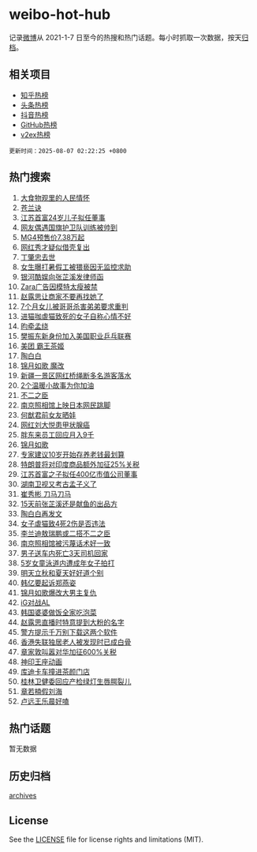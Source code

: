 # weibo-hot-hub

记录[微博](https://www.weibo.com)从 2021-1-7 日至今的热搜和热门话题。每小时抓取一次数据，按天[归档](archives)。

## 相关项目

- [知乎热榜](https://github.com/lonnyzhang423/zhihu-hot-hub)
- [头条热榜](https://github.com/lonnyzhang423/toutiao-hot-hub)
- [抖音热榜](https://github.com/lonnyzhang423/douyin-hot-hub)
- [GitHub热榜](https://github.com/lonnyzhang423/github-hot-hub)
- [v2ex热榜](https://github.com/lonnyzhang423/v2ex-hot-hub)


`更新时间：2025-08-07 02:22:25 +0800`

## 热门搜索

1. [大食物观里的人民情怀](https://m.weibo.cn/search?containerid=100103type%3D1%26t%3D10%26q%3D%23%E5%A4%A7%E9%A3%9F%E7%89%A9%E8%A7%82%E9%87%8C%E7%9A%84%E4%BA%BA%E6%B0%91%E6%83%85%E6%80%80%23&stream_entry_id=51&isnewpage=1&extparam=seat%3D1%26q%3D%2523%25E5%25A4%25A7%25E9%25A3%259F%25E7%2589%25A9%25E8%25A7%2582%25E9%2587%258C%25E7%259A%2584%25E4%25BA%25BA%25E6%25B0%2591%25E6%2583%2585%25E6%2580%2580%2523%26filter_type%3Drealtimehot%26stream_entry_id%3D51%26pos%3D0%26dgr%3D0%26c_type%3D51%26cate%3D10103%26display_time%3D1754504544%26pre_seqid%3D1754504544361057797304)
1. [苍兰诀](https://m.weibo.cn/search?containerid=100103type%3D1%26t%3D10%26q%3D%E8%8B%8D%E5%85%B0%E8%AF%80&stream_entry_id=31&isnewpage=1&extparam=seat%3D1%26flag%3D2%26band_rank%3D1%26stream_entry_id%3D31%26cate%3D5001%26c_type%3D31%26filter_type%3Drealtimehot%26lcate%3D5001%26pos%3D0%26dgr%3D0%26q%3D%25E8%258B%258D%25E5%2585%25B0%25E8%25AF%2580%26realpos%3D1%26display_time%3D1754504544%26pre_seqid%3D1754504544361057797304)
1. [江苏首富24岁儿子拟任董事](https://m.weibo.cn/search?containerid=100103type%3D1%26t%3D10%26q%3D%23%E6%B1%9F%E8%8B%8F%E9%A6%96%E5%AF%8C24%E5%B2%81%E5%84%BF%E5%AD%90%E6%8B%9F%E4%BB%BB%E8%91%A3%E4%BA%8B%23&stream_entry_id=31&isnewpage=1&extparam=seat%3D1%26flag%3D2%26band_rank%3D2%26stream_entry_id%3D31%26cate%3D5001%26c_type%3D31%26filter_type%3Drealtimehot%26lcate%3D5001%26pos%3D1%26dgr%3D0%26q%3D%2523%25E6%25B1%259F%25E8%258B%258F%25E9%25A6%2596%25E5%25AF%258C24%25E5%25B2%2581%25E5%2584%25BF%25E5%25AD%2590%25E6%258B%259F%25E4%25BB%25BB%25E8%2591%25A3%25E4%25BA%258B%2523%26realpos%3D2%26display_time%3D1754504544%26pre_seqid%3D1754504544361057797304)
1. [网友偶遇国旗护卫队训练被帅到](https://m.weibo.cn/search?containerid=100103type%3D1%26t%3D10%26q%3D%23%E7%BD%91%E5%8F%8B%E5%81%B6%E9%81%87%E5%9B%BD%E6%97%97%E6%8A%A4%E5%8D%AB%E9%98%9F%E8%AE%AD%E7%BB%83%E8%A2%AB%E5%B8%85%E5%88%B0%23&stream_entry_id=31&isnewpage=1&extparam=seat%3D1%26flag%3D0%26band_rank%3D3%26stream_entry_id%3D31%26cate%3D5001%26c_type%3D31%26filter_type%3Drealtimehot%26lcate%3D5001%26pos%3D2%26dgr%3D0%26q%3D%2523%25E7%25BD%2591%25E5%258F%258B%25E5%2581%25B6%25E9%2581%2587%25E5%259B%25BD%25E6%2597%2597%25E6%258A%25A4%25E5%258D%25AB%25E9%2598%259F%25E8%25AE%25AD%25E7%25BB%2583%25E8%25A2%25AB%25E5%25B8%2585%25E5%2588%25B0%2523%26realpos%3D3%26display_time%3D1754504544%26pre_seqid%3D1754504544361057797304)
1. [MG4预售价7.38万起](https://m.weibo.cn/search?containerid=100103type%3D1%26t%3D10%26q%3D%23MG4%E9%A2%84%E5%94%AE%E4%BB%B77.38%E4%B8%87%E8%B5%B7%23&stream_entry_id=31&isnewpage=1&extparam=seat%3D1%26q%3D%2523MG4%25E9%25A2%2584%25E5%2594%25AE%25E4%25BB%25B77.38%25E4%25B8%2587%25E8%25B5%25B7%2523%26lcate%3D5001%26adid%3D295936%26is_ad_pos%3D1%26topic_ad%3D1%26stream_entry_id%3D31%26filter_type%3Drealtimehot%26band_rank%3D4%26pos%3D3%26c_type%3D31%26dgr%3D0%26cate%3D5001%26display_time%3D1754504544%26pre_seqid%3D1754504544361057797304)
1. [网红秀才疑似借壳复出](https://m.weibo.cn/search?containerid=100103type%3D1%26t%3D10%26q%3D%E7%BD%91%E7%BA%A2%E7%A7%80%E6%89%8D%E7%96%91%E4%BC%BC%E5%80%9F%E5%A3%B3%E5%A4%8D%E5%87%BA&stream_entry_id=31&isnewpage=1&extparam=seat%3D1%26flag%3D2%26band_rank%3D4%26stream_entry_id%3D31%26cate%3D5001%26c_type%3D31%26filter_type%3Drealtimehot%26lcate%3D5001%26pos%3D4%26dgr%3D0%26q%3D%25E7%25BD%2591%25E7%25BA%25A2%25E7%25A7%2580%25E6%2589%258D%25E7%2596%2591%25E4%25BC%25BC%25E5%2580%259F%25E5%25A3%25B3%25E5%25A4%258D%25E5%2587%25BA%26realpos%3D4%26display_time%3D1754504544%26pre_seqid%3D1754504544361057797304)
1. [丁肇忠去世](https://m.weibo.cn/search?containerid=100103type%3D1%26t%3D10%26q%3D%23%E4%B8%81%E8%82%87%E5%BF%A0%E5%8E%BB%E4%B8%96%23&stream_entry_id=31&isnewpage=1&extparam=seat%3D1%26flag%3D2%26band_rank%3D5%26stream_entry_id%3D31%26cate%3D5001%26c_type%3D31%26filter_type%3Drealtimehot%26lcate%3D5001%26pos%3D5%26dgr%3D0%26q%3D%2523%25E4%25B8%2581%25E8%2582%2587%25E5%25BF%25A0%25E5%258E%25BB%25E4%25B8%2596%2523%26realpos%3D5%26display_time%3D1754504544%26pre_seqid%3D1754504544361057797304)
1. [女生曝打暑假工被猥亵因无监控求助](https://m.weibo.cn/search?containerid=100103type%3D1%26t%3D10%26q%3D%23%E5%A5%B3%E7%94%9F%E6%9B%9D%E6%89%93%E6%9A%91%E5%81%87%E5%B7%A5%E8%A2%AB%E7%8C%A5%E4%BA%B5%E5%9B%A0%E6%97%A0%E7%9B%91%E6%8E%A7%E6%B1%82%E5%8A%A9%23&stream_entry_id=31&isnewpage=1&extparam=seat%3D1%26flag%3D0%26band_rank%3D6%26stream_entry_id%3D31%26cate%3D5001%26c_type%3D31%26filter_type%3Drealtimehot%26lcate%3D5001%26pos%3D6%26dgr%3D0%26q%3D%2523%25E5%25A5%25B3%25E7%2594%259F%25E6%259B%259D%25E6%2589%2593%25E6%259A%2591%25E5%2581%2587%25E5%25B7%25A5%25E8%25A2%25AB%25E7%258C%25A5%25E4%25BA%25B5%25E5%259B%25A0%25E6%2597%25A0%25E7%259B%2591%25E6%258E%25A7%25E6%25B1%2582%25E5%258A%25A9%2523%26realpos%3D6%26display_time%3D1754504544%26pre_seqid%3D1754504544361057797304)
1. [银河酷娱向张芷溪发律师函](https://m.weibo.cn/search?containerid=100103type%3D1%26t%3D10%26q%3D%23%E9%93%B6%E6%B2%B3%E9%85%B7%E5%A8%B1%E5%90%91%E5%BC%A0%E8%8A%B7%E6%BA%AA%E5%8F%91%E5%BE%8B%E5%B8%88%E5%87%BD%23&stream_entry_id=31&isnewpage=1&extparam=seat%3D1%26flag%3D2%26band_rank%3D7%26stream_entry_id%3D31%26cate%3D5001%26c_type%3D31%26filter_type%3Drealtimehot%26lcate%3D5001%26pos%3D7%26dgr%3D0%26q%3D%2523%25E9%2593%25B6%25E6%25B2%25B3%25E9%2585%25B7%25E5%25A8%25B1%25E5%2590%2591%25E5%25BC%25A0%25E8%258A%25B7%25E6%25BA%25AA%25E5%258F%2591%25E5%25BE%258B%25E5%25B8%2588%25E5%2587%25BD%2523%26realpos%3D7%26display_time%3D1754504544%26pre_seqid%3D1754504544361057797304)
1. [Zara广告因模特太瘦被禁](https://m.weibo.cn/search?containerid=100103type%3D1%26t%3D10%26q%3D%23Zara%E5%B9%BF%E5%91%8A%E5%9B%A0%E6%A8%A1%E7%89%B9%E5%A4%AA%E7%98%A6%E8%A2%AB%E7%A6%81%23&stream_entry_id=31&isnewpage=1&extparam=seat%3D1%26flag%3D0%26band_rank%3D8%26stream_entry_id%3D31%26cate%3D5001%26c_type%3D31%26filter_type%3Drealtimehot%26lcate%3D5001%26pos%3D8%26dgr%3D0%26q%3D%2523Zara%25E5%25B9%25BF%25E5%2591%258A%25E5%259B%25A0%25E6%25A8%25A1%25E7%2589%25B9%25E5%25A4%25AA%25E7%2598%25A6%25E8%25A2%25AB%25E7%25A6%2581%2523%26realpos%3D8%26display_time%3D1754504544%26pre_seqid%3D1754504544361057797304)
1. [赵露思让商家不要再找她了](https://m.weibo.cn/search?containerid=100103type%3D1%26t%3D10%26q%3D%23%E8%B5%B5%E9%9C%B2%E6%80%9D%E8%AE%A9%E5%95%86%E5%AE%B6%E4%B8%8D%E8%A6%81%E5%86%8D%E6%89%BE%E5%A5%B9%E4%BA%86%23&stream_entry_id=31&isnewpage=1&extparam=seat%3D1%26flag%3D0%26band_rank%3D9%26stream_entry_id%3D31%26cate%3D5001%26c_type%3D31%26filter_type%3Drealtimehot%26lcate%3D5001%26pos%3D9%26dgr%3D0%26q%3D%2523%25E8%25B5%25B5%25E9%259C%25B2%25E6%2580%259D%25E8%25AE%25A9%25E5%2595%2586%25E5%25AE%25B6%25E4%25B8%258D%25E8%25A6%2581%25E5%2586%258D%25E6%2589%25BE%25E5%25A5%25B9%25E4%25BA%2586%2523%26realpos%3D9%26display_time%3D1754504544%26pre_seqid%3D1754504544361057797304)
1. [7个月女儿被哥哥杀害弟弟要求重判](https://m.weibo.cn/search?containerid=100103type%3D1%26t%3D10%26q%3D%237%E4%B8%AA%E6%9C%88%E5%A5%B3%E5%84%BF%E8%A2%AB%E5%93%A5%E5%93%A5%E6%9D%80%E5%AE%B3%E5%BC%9F%E5%BC%9F%E8%A6%81%E6%B1%82%E9%87%8D%E5%88%A4%23&stream_entry_id=31&isnewpage=1&extparam=seat%3D1%26flag%3D1%26band_rank%3D10%26stream_entry_id%3D31%26cate%3D5001%26c_type%3D31%26filter_type%3Drealtimehot%26lcate%3D5001%26pos%3D10%26dgr%3D0%26q%3D%25237%25E4%25B8%25AA%25E6%259C%2588%25E5%25A5%25B3%25E5%2584%25BF%25E8%25A2%25AB%25E5%2593%25A5%25E5%2593%25A5%25E6%259D%2580%25E5%25AE%25B3%25E5%25BC%259F%25E5%25BC%259F%25E8%25A6%2581%25E6%25B1%2582%25E9%2587%258D%25E5%2588%25A4%2523%26realpos%3D10%26display_time%3D1754504544%26pre_seqid%3D1754504544361057797304)
1. [进猫咖虐猫致死的女子自称心情不好](https://m.weibo.cn/search?containerid=100103type%3D1%26t%3D10%26q%3D%23%E8%BF%9B%E7%8C%AB%E5%92%96%E8%99%90%E7%8C%AB%E8%87%B4%E6%AD%BB%E7%9A%84%E5%A5%B3%E5%AD%90%E8%87%AA%E7%A7%B0%E5%BF%83%E6%83%85%E4%B8%8D%E5%A5%BD%23&stream_entry_id=31&isnewpage=1&extparam=seat%3D1%26flag%3D0%26band_rank%3D11%26stream_entry_id%3D31%26cate%3D5001%26c_type%3D31%26filter_type%3Drealtimehot%26lcate%3D5001%26pos%3D11%26dgr%3D0%26q%3D%2523%25E8%25BF%259B%25E7%258C%25AB%25E5%2592%2596%25E8%2599%2590%25E7%258C%25AB%25E8%2587%25B4%25E6%25AD%25BB%25E7%259A%2584%25E5%25A5%25B3%25E5%25AD%2590%25E8%2587%25AA%25E7%25A7%25B0%25E5%25BF%2583%25E6%2583%2585%25E4%25B8%258D%25E5%25A5%25BD%2523%26realpos%3D11%26display_time%3D1754504544%26pre_seqid%3D1754504544361057797304)
1. [昀牵孟绕](https://m.weibo.cn/search?containerid=100103type%3D1%26t%3D10%26q%3D%23%E6%98%80%E7%89%B5%E5%AD%9F%E7%BB%95%23&stream_entry_id=31&isnewpage=1&extparam=seat%3D1%26flag%3D0%26band_rank%3D12%26stream_entry_id%3D31%26cate%3D5001%26c_type%3D31%26filter_type%3Drealtimehot%26lcate%3D5001%26pos%3D12%26dgr%3D0%26q%3D%2523%25E6%2598%2580%25E7%2589%25B5%25E5%25AD%259F%25E7%25BB%2595%2523%26realpos%3D12%26display_time%3D1754504544%26pre_seqid%3D1754504544361057797304)
1. [樊振东新身份加入美国职业乒乓联赛](https://m.weibo.cn/search?containerid=100103type%3D1%26t%3D10%26q%3D%23%E6%A8%8A%E6%8C%AF%E4%B8%9C%E6%96%B0%E8%BA%AB%E4%BB%BD%E5%8A%A0%E5%85%A5%E7%BE%8E%E5%9B%BD%E8%81%8C%E4%B8%9A%E4%B9%92%E4%B9%93%E8%81%94%E8%B5%9B%23&stream_entry_id=31&isnewpage=1&extparam=seat%3D1%26flag%3D0%26band_rank%3D13%26stream_entry_id%3D31%26cate%3D5001%26c_type%3D31%26filter_type%3Drealtimehot%26lcate%3D5001%26pos%3D13%26dgr%3D0%26q%3D%2523%25E6%25A8%258A%25E6%258C%25AF%25E4%25B8%259C%25E6%2596%25B0%25E8%25BA%25AB%25E4%25BB%25BD%25E5%258A%25A0%25E5%2585%25A5%25E7%25BE%258E%25E5%259B%25BD%25E8%2581%258C%25E4%25B8%259A%25E4%25B9%2592%25E4%25B9%2593%25E8%2581%2594%25E8%25B5%259B%2523%26realpos%3D13%26display_time%3D1754504544%26pre_seqid%3D1754504544361057797304)
1. [美团 霸王茶姬](https://m.weibo.cn/search?containerid=100103type%3D1%26t%3D10%26q%3D%E7%BE%8E%E5%9B%A2+%E9%9C%B8%E7%8E%8B%E8%8C%B6%E5%A7%AC&stream_entry_id=31&isnewpage=1&extparam=seat%3D1%26flag%3D0%26band_rank%3D14%26stream_entry_id%3D31%26cate%3D5001%26c_type%3D31%26filter_type%3Drealtimehot%26lcate%3D5001%26pos%3D14%26dgr%3D0%26q%3D%25E7%25BE%258E%25E5%259B%25A2%2520%25E9%259C%25B8%25E7%258E%258B%25E8%258C%25B6%25E5%25A7%25AC%26realpos%3D14%26display_time%3D1754504544%26pre_seqid%3D1754504544361057797304)
1. [陶白白](https://m.weibo.cn/search?containerid=100103type%3D1%26t%3D10%26q%3D%E9%99%B6%E7%99%BD%E7%99%BD&stream_entry_id=31&isnewpage=1&extparam=seat%3D1%26flag%3D0%26band_rank%3D15%26stream_entry_id%3D31%26cate%3D5001%26c_type%3D31%26filter_type%3Drealtimehot%26lcate%3D5001%26pos%3D15%26dgr%3D0%26q%3D%25E9%2599%25B6%25E7%2599%25BD%25E7%2599%25BD%26realpos%3D15%26display_time%3D1754504544%26pre_seqid%3D1754504544361057797304)
1. [锦月如歌 魔改](https://m.weibo.cn/search?containerid=100103type%3D1%26t%3D10%26q%3D%E9%94%A6%E6%9C%88%E5%A6%82%E6%AD%8C+%E9%AD%94%E6%94%B9&stream_entry_id=31&isnewpage=1&extparam=seat%3D1%26flag%3D0%26band_rank%3D16%26stream_entry_id%3D31%26cate%3D5001%26c_type%3D31%26filter_type%3Drealtimehot%26lcate%3D5001%26pos%3D16%26dgr%3D0%26q%3D%25E9%2594%25A6%25E6%259C%2588%25E5%25A6%2582%25E6%25AD%258C%2520%25E9%25AD%2594%25E6%2594%25B9%26realpos%3D16%26display_time%3D1754504544%26pre_seqid%3D1754504544361057797304)
1. [新疆一景区网红桥绳断多名游客落水](https://m.weibo.cn/search?containerid=100103type%3D1%26t%3D10%26q%3D%23%E6%96%B0%E7%96%86%E4%B8%80%E6%99%AF%E5%8C%BA%E7%BD%91%E7%BA%A2%E6%A1%A5%E7%BB%B3%E6%96%AD%E5%A4%9A%E5%90%8D%E6%B8%B8%E5%AE%A2%E8%90%BD%E6%B0%B4%23&stream_entry_id=31&isnewpage=1&extparam=seat%3D1%26flag%3D0%26band_rank%3D17%26stream_entry_id%3D31%26cate%3D5001%26c_type%3D31%26filter_type%3Drealtimehot%26lcate%3D5001%26pos%3D17%26dgr%3D0%26q%3D%2523%25E6%2596%25B0%25E7%2596%2586%25E4%25B8%2580%25E6%2599%25AF%25E5%258C%25BA%25E7%25BD%2591%25E7%25BA%25A2%25E6%25A1%25A5%25E7%25BB%25B3%25E6%2596%25AD%25E5%25A4%259A%25E5%2590%258D%25E6%25B8%25B8%25E5%25AE%25A2%25E8%2590%25BD%25E6%25B0%25B4%2523%26realpos%3D17%26display_time%3D1754504544%26pre_seqid%3D1754504544361057797304)
1. [2个温暖小故事为你加油](https://m.weibo.cn/search?containerid=100103type%3D1%26t%3D10%26q%3D%232%E4%B8%AA%E6%B8%A9%E6%9A%96%E5%B0%8F%E6%95%85%E4%BA%8B%E4%B8%BA%E4%BD%A0%E5%8A%A0%E6%B2%B9%23&stream_entry_id=31&isnewpage=1&extparam=seat%3D1%26flag%3D0%26band_rank%3D18%26stream_entry_id%3D31%26cate%3D5001%26c_type%3D31%26filter_type%3Drealtimehot%26lcate%3D5001%26pos%3D18%26dgr%3D0%26q%3D%25232%25E4%25B8%25AA%25E6%25B8%25A9%25E6%259A%2596%25E5%25B0%258F%25E6%2595%2585%25E4%25BA%258B%25E4%25B8%25BA%25E4%25BD%25A0%25E5%258A%25A0%25E6%25B2%25B9%2523%26realpos%3D18%26display_time%3D1754504544%26pre_seqid%3D1754504544361057797304)
1. [不二之臣](https://m.weibo.cn/search?containerid=100103type%3D1%26t%3D10%26q%3D%E4%B8%8D%E4%BA%8C%E4%B9%8B%E8%87%A3&stream_entry_id=31&isnewpage=1&extparam=seat%3D1%26flag%3D0%26band_rank%3D19%26stream_entry_id%3D31%26cate%3D5001%26c_type%3D31%26filter_type%3Drealtimehot%26lcate%3D5001%26pos%3D19%26dgr%3D0%26q%3D%25E4%25B8%258D%25E4%25BA%258C%25E4%25B9%258B%25E8%2587%25A3%26realpos%3D19%26display_time%3D1754504544%26pre_seqid%3D1754504544361057797304)
1. [南京照相馆上映日本网民跳脚](https://m.weibo.cn/search?containerid=100103type%3D1%26t%3D10%26q%3D%E5%8D%97%E4%BA%AC%E7%85%A7%E7%9B%B8%E9%A6%86%E4%B8%8A%E6%98%A0%E6%97%A5%E6%9C%AC%E7%BD%91%E6%B0%91%E8%B7%B3%E8%84%9A&stream_entry_id=31&isnewpage=1&extparam=seat%3D1%26flag%3D0%26band_rank%3D20%26stream_entry_id%3D31%26cate%3D5001%26c_type%3D31%26filter_type%3Drealtimehot%26lcate%3D5001%26pos%3D20%26dgr%3D0%26q%3D%25E5%258D%2597%25E4%25BA%25AC%25E7%2585%25A7%25E7%259B%25B8%25E9%25A6%2586%25E4%25B8%258A%25E6%2598%25A0%25E6%2597%25A5%25E6%259C%25AC%25E7%25BD%2591%25E6%25B0%2591%25E8%25B7%25B3%25E8%2584%259A%26realpos%3D20%26display_time%3D1754504544%26pre_seqid%3D1754504544361057797304)
1. [何猷君前女友晒娃](https://m.weibo.cn/search?containerid=100103type%3D1%26t%3D10%26q%3D%23%E4%BD%95%E7%8C%B7%E5%90%9B%E5%89%8D%E5%A5%B3%E5%8F%8B%E6%99%92%E5%A8%83%23&stream_entry_id=31&isnewpage=1&extparam=seat%3D1%26flag%3D0%26band_rank%3D21%26stream_entry_id%3D31%26cate%3D5001%26c_type%3D31%26filter_type%3Drealtimehot%26lcate%3D5001%26pos%3D21%26dgr%3D0%26q%3D%2523%25E4%25BD%2595%25E7%258C%25B7%25E5%2590%259B%25E5%2589%258D%25E5%25A5%25B3%25E5%258F%258B%25E6%2599%2592%25E5%25A8%2583%2523%26realpos%3D21%26display_time%3D1754504544%26pre_seqid%3D1754504544361057797304)
1. [网红刘大悦患甲状腺癌](https://m.weibo.cn/search?containerid=100103type%3D1%26t%3D10%26q%3D%23%E7%BD%91%E7%BA%A2%E5%88%98%E5%A4%A7%E6%82%A6%E6%82%A3%E7%94%B2%E7%8A%B6%E8%85%BA%E7%99%8C%23&stream_entry_id=31&isnewpage=1&extparam=seat%3D1%26flag%3D0%26band_rank%3D22%26stream_entry_id%3D31%26cate%3D5001%26c_type%3D31%26filter_type%3Drealtimehot%26lcate%3D5001%26pos%3D22%26dgr%3D0%26q%3D%2523%25E7%25BD%2591%25E7%25BA%25A2%25E5%2588%2598%25E5%25A4%25A7%25E6%2582%25A6%25E6%2582%25A3%25E7%2594%25B2%25E7%258A%25B6%25E8%2585%25BA%25E7%2599%258C%2523%26realpos%3D22%26display_time%3D1754504544%26pre_seqid%3D1754504544361057797304)
1. [胖东来员工回应月入9千](https://m.weibo.cn/search?containerid=100103type%3D1%26t%3D10%26q%3D%23%E8%83%96%E4%B8%9C%E6%9D%A5%E5%91%98%E5%B7%A5%E5%9B%9E%E5%BA%94%E6%9C%88%E5%85%A59%E5%8D%83%23&stream_entry_id=31&isnewpage=1&extparam=seat%3D1%26flag%3D1%26band_rank%3D23%26stream_entry_id%3D31%26cate%3D5001%26c_type%3D31%26filter_type%3Drealtimehot%26lcate%3D5001%26pos%3D23%26dgr%3D0%26q%3D%2523%25E8%2583%2596%25E4%25B8%259C%25E6%259D%25A5%25E5%2591%2598%25E5%25B7%25A5%25E5%259B%259E%25E5%25BA%2594%25E6%259C%2588%25E5%2585%25A59%25E5%258D%2583%2523%26realpos%3D23%26display_time%3D1754504544%26pre_seqid%3D1754504544361057797304)
1. [锦月如歌](https://m.weibo.cn/search?containerid=100103type%3D1%26t%3D10%26q%3D%E9%94%A6%E6%9C%88%E5%A6%82%E6%AD%8C&stream_entry_id=31&isnewpage=1&extparam=seat%3D1%26flag%3D0%26band_rank%3D24%26stream_entry_id%3D31%26cate%3D5001%26c_type%3D31%26filter_type%3Drealtimehot%26lcate%3D5001%26pos%3D24%26dgr%3D0%26q%3D%25E9%2594%25A6%25E6%259C%2588%25E5%25A6%2582%25E6%25AD%258C%26realpos%3D24%26display_time%3D1754504544%26pre_seqid%3D1754504544361057797304)
1. [专家建议10岁开始存养老钱最划算](https://m.weibo.cn/search?containerid=100103type%3D1%26t%3D10%26q%3D%23%E4%B8%93%E5%AE%B6%E5%BB%BA%E8%AE%AE10%E5%B2%81%E5%BC%80%E5%A7%8B%E5%AD%98%E5%85%BB%E8%80%81%E9%92%B1%E6%9C%80%E5%88%92%E7%AE%97%23&stream_entry_id=31&isnewpage=1&extparam=seat%3D1%26flag%3D0%26band_rank%3D25%26stream_entry_id%3D31%26cate%3D5001%26c_type%3D31%26filter_type%3Drealtimehot%26lcate%3D5001%26pos%3D25%26dgr%3D0%26q%3D%2523%25E4%25B8%2593%25E5%25AE%25B6%25E5%25BB%25BA%25E8%25AE%25AE10%25E5%25B2%2581%25E5%25BC%2580%25E5%25A7%258B%25E5%25AD%2598%25E5%2585%25BB%25E8%2580%2581%25E9%2592%25B1%25E6%259C%2580%25E5%2588%2592%25E7%25AE%2597%2523%26realpos%3D25%26display_time%3D1754504544%26pre_seqid%3D1754504544361057797304)
1. [特朗普将对印度商品额外加征25%关税](https://m.weibo.cn/search?containerid=100103type%3D1%26t%3D10%26q%3D%23%E7%89%B9%E6%9C%97%E6%99%AE%E5%B0%86%E5%AF%B9%E5%8D%B0%E5%BA%A6%E5%95%86%E5%93%81%E9%A2%9D%E5%A4%96%E5%8A%A0%E5%BE%8125%25%E5%85%B3%E7%A8%8E%23&stream_entry_id=31&isnewpage=1&extparam=seat%3D1%26flag%3D0%26band_rank%3D26%26stream_entry_id%3D31%26cate%3D5001%26c_type%3D31%26filter_type%3Drealtimehot%26lcate%3D5001%26pos%3D26%26dgr%3D0%26q%3D%2523%25E7%2589%25B9%25E6%259C%2597%25E6%2599%25AE%25E5%25B0%2586%25E5%25AF%25B9%25E5%258D%25B0%25E5%25BA%25A6%25E5%2595%2586%25E5%2593%2581%25E9%25A2%259D%25E5%25A4%2596%25E5%258A%25A0%25E5%25BE%258125%2525%25E5%2585%25B3%25E7%25A8%258E%2523%26realpos%3D26%26display_time%3D1754504544%26pre_seqid%3D1754504544361057797304)
1. [江苏首富之子拟任400亿市值公司董事](https://m.weibo.cn/search?containerid=100103type%3D1%26t%3D10%26q%3D%23%E6%B1%9F%E8%8B%8F%E9%A6%96%E5%AF%8C%E4%B9%8B%E5%AD%90%E6%8B%9F%E4%BB%BB400%E4%BA%BF%E5%B8%82%E5%80%BC%E5%85%AC%E5%8F%B8%E8%91%A3%E4%BA%8B%23&stream_entry_id=31&isnewpage=1&extparam=seat%3D1%26flag%3D0%26band_rank%3D27%26stream_entry_id%3D31%26cate%3D5001%26c_type%3D31%26filter_type%3Drealtimehot%26lcate%3D5001%26pos%3D27%26dgr%3D0%26q%3D%2523%25E6%25B1%259F%25E8%258B%258F%25E9%25A6%2596%25E5%25AF%258C%25E4%25B9%258B%25E5%25AD%2590%25E6%258B%259F%25E4%25BB%25BB400%25E4%25BA%25BF%25E5%25B8%2582%25E5%2580%25BC%25E5%2585%25AC%25E5%258F%25B8%25E8%2591%25A3%25E4%25BA%258B%2523%26realpos%3D27%26display_time%3D1754504544%26pre_seqid%3D1754504544361057797304)
1. [湖南卫视又考古孟子义了](https://m.weibo.cn/search?containerid=100103type%3D1%26t%3D10%26q%3D%23%E6%B9%96%E5%8D%97%E5%8D%AB%E8%A7%86%E5%8F%88%E8%80%83%E5%8F%A4%E5%AD%9F%E5%AD%90%E4%B9%89%E4%BA%86%23&stream_entry_id=31&isnewpage=1&extparam=seat%3D1%26flag%3D0%26band_rank%3D28%26stream_entry_id%3D31%26cate%3D5001%26c_type%3D31%26filter_type%3Drealtimehot%26lcate%3D5001%26pos%3D28%26dgr%3D0%26q%3D%2523%25E6%25B9%2596%25E5%258D%2597%25E5%258D%25AB%25E8%25A7%2586%25E5%258F%2588%25E8%2580%2583%25E5%258F%25A4%25E5%25AD%259F%25E5%25AD%2590%25E4%25B9%2589%25E4%25BA%2586%2523%26realpos%3D28%26display_time%3D1754504544%26pre_seqid%3D1754504544361057797304)
1. [崔秀彬 刀马刀马](https://m.weibo.cn/search?containerid=100103type%3D1%26t%3D10%26q%3D%E5%B4%94%E7%A7%80%E5%BD%AC+%E5%88%80%E9%A9%AC%E5%88%80%E9%A9%AC&stream_entry_id=31&isnewpage=1&extparam=seat%3D1%26flag%3D0%26band_rank%3D29%26stream_entry_id%3D31%26cate%3D5001%26c_type%3D31%26filter_type%3Drealtimehot%26lcate%3D5001%26pos%3D29%26dgr%3D0%26q%3D%25E5%25B4%2594%25E7%25A7%2580%25E5%25BD%25AC%2520%25E5%2588%2580%25E9%25A9%25AC%25E5%2588%2580%25E9%25A9%25AC%26realpos%3D29%26display_time%3D1754504544%26pre_seqid%3D1754504544361057797304)
1. [15天前张芷溪还是献鱼的出品方](https://m.weibo.cn/search?containerid=100103type%3D1%26t%3D10%26q%3D%2315%E5%A4%A9%E5%89%8D%E5%BC%A0%E8%8A%B7%E6%BA%AA%E8%BF%98%E6%98%AF%E7%8C%AE%E9%B1%BC%E7%9A%84%E5%87%BA%E5%93%81%E6%96%B9%23&stream_entry_id=31&isnewpage=1&extparam=seat%3D1%26flag%3D1%26band_rank%3D30%26stream_entry_id%3D31%26cate%3D5001%26c_type%3D31%26filter_type%3Drealtimehot%26lcate%3D5001%26pos%3D30%26dgr%3D0%26q%3D%252315%25E5%25A4%25A9%25E5%2589%258D%25E5%25BC%25A0%25E8%258A%25B7%25E6%25BA%25AA%25E8%25BF%2598%25E6%2598%25AF%25E7%258C%25AE%25E9%25B1%25BC%25E7%259A%2584%25E5%2587%25BA%25E5%2593%2581%25E6%2596%25B9%2523%26realpos%3D30%26display_time%3D1754504544%26pre_seqid%3D1754504544361057797304)
1. [陶白白再发文](https://m.weibo.cn/search?containerid=100103type%3D1%26t%3D10%26q%3D%23%E9%99%B6%E7%99%BD%E7%99%BD%E5%86%8D%E5%8F%91%E6%96%87%23&stream_entry_id=31&isnewpage=1&extparam=seat%3D1%26flag%3D0%26band_rank%3D31%26stream_entry_id%3D31%26cate%3D5001%26c_type%3D31%26filter_type%3Drealtimehot%26lcate%3D5001%26pos%3D31%26dgr%3D0%26q%3D%2523%25E9%2599%25B6%25E7%2599%25BD%25E7%2599%25BD%25E5%2586%258D%25E5%258F%2591%25E6%2596%2587%2523%26realpos%3D31%26display_time%3D1754504544%26pre_seqid%3D1754504544361057797304)
1. [女子虐猫致4死2伤是否违法](https://m.weibo.cn/search?containerid=100103type%3D1%26t%3D10%26q%3D%23%E5%A5%B3%E5%AD%90%E8%99%90%E7%8C%AB%E8%87%B44%E6%AD%BB2%E4%BC%A4%E6%98%AF%E5%90%A6%E8%BF%9D%E6%B3%95%23&stream_entry_id=31&isnewpage=1&extparam=seat%3D1%26flag%3D0%26band_rank%3D32%26stream_entry_id%3D31%26cate%3D5001%26c_type%3D31%26filter_type%3Drealtimehot%26lcate%3D5001%26pos%3D32%26dgr%3D0%26q%3D%2523%25E5%25A5%25B3%25E5%25AD%2590%25E8%2599%2590%25E7%258C%25AB%25E8%2587%25B44%25E6%25AD%25BB2%25E4%25BC%25A4%25E6%2598%25AF%25E5%2590%25A6%25E8%25BF%259D%25E6%25B3%2595%2523%26realpos%3D32%26display_time%3D1754504544%26pre_seqid%3D1754504544361057797304)
1. [李兰迪敖瑞鹏或二搭不二之臣](https://m.weibo.cn/search?containerid=100103type%3D1%26t%3D10%26q%3D%23%E6%9D%8E%E5%85%B0%E8%BF%AA%E6%95%96%E7%91%9E%E9%B9%8F%E6%88%96%E4%BA%8C%E6%90%AD%E4%B8%8D%E4%BA%8C%E4%B9%8B%E8%87%A3%23&stream_entry_id=31&isnewpage=1&extparam=seat%3D1%26flag%3D0%26band_rank%3D33%26stream_entry_id%3D31%26cate%3D5001%26c_type%3D31%26filter_type%3Drealtimehot%26lcate%3D5001%26pos%3D33%26dgr%3D0%26q%3D%2523%25E6%259D%258E%25E5%2585%25B0%25E8%25BF%25AA%25E6%2595%2596%25E7%2591%259E%25E9%25B9%258F%25E6%2588%2596%25E4%25BA%258C%25E6%2590%25AD%25E4%25B8%258D%25E4%25BA%258C%25E4%25B9%258B%25E8%2587%25A3%2523%26realpos%3D33%26display_time%3D1754504544%26pre_seqid%3D1754504544361057797304)
1. [南京照相馆被污蔑话术好一致](https://m.weibo.cn/search?containerid=100103type%3D1%26t%3D10%26q%3D%23%E5%8D%97%E4%BA%AC%E7%85%A7%E7%9B%B8%E9%A6%86%E8%A2%AB%E6%B1%A1%E8%94%91%E8%AF%9D%E6%9C%AF%E5%A5%BD%E4%B8%80%E8%87%B4%23&stream_entry_id=31&isnewpage=1&extparam=seat%3D1%26flag%3D0%26band_rank%3D34%26stream_entry_id%3D31%26cate%3D5001%26c_type%3D31%26filter_type%3Drealtimehot%26lcate%3D5001%26pos%3D34%26dgr%3D0%26q%3D%2523%25E5%258D%2597%25E4%25BA%25AC%25E7%2585%25A7%25E7%259B%25B8%25E9%25A6%2586%25E8%25A2%25AB%25E6%25B1%25A1%25E8%2594%2591%25E8%25AF%259D%25E6%259C%25AF%25E5%25A5%25BD%25E4%25B8%2580%25E8%2587%25B4%2523%26realpos%3D34%26display_time%3D1754504544%26pre_seqid%3D1754504544361057797304)
1. [男子送车内死亡3天司机回家](https://m.weibo.cn/search?containerid=100103type%3D1%26t%3D10%26q%3D%E7%94%B7%E5%AD%90%E9%80%81%E8%BD%A6%E5%86%85%E6%AD%BB%E4%BA%A13%E5%A4%A9%E5%8F%B8%E6%9C%BA%E5%9B%9E%E5%AE%B6&stream_entry_id=31&isnewpage=1&extparam=seat%3D1%26flag%3D0%26band_rank%3D35%26stream_entry_id%3D31%26cate%3D5001%26c_type%3D31%26filter_type%3Drealtimehot%26lcate%3D5001%26pos%3D35%26dgr%3D0%26q%3D%25E7%2594%25B7%25E5%25AD%2590%25E9%2580%2581%25E8%25BD%25A6%25E5%2586%2585%25E6%25AD%25BB%25E4%25BA%25A13%25E5%25A4%25A9%25E5%258F%25B8%25E6%259C%25BA%25E5%259B%259E%25E5%25AE%25B6%26realpos%3D35%26display_time%3D1754504544%26pre_seqid%3D1754504544361057797304)
1. [5岁女童泳道内遭成年女子拍打](https://m.weibo.cn/search?containerid=100103type%3D1%26t%3D10%26q%3D%235%E5%B2%81%E5%A5%B3%E7%AB%A5%E6%B3%B3%E9%81%93%E5%86%85%E9%81%AD%E6%88%90%E5%B9%B4%E5%A5%B3%E5%AD%90%E6%8B%8D%E6%89%93%23&stream_entry_id=31&isnewpage=1&extparam=seat%3D1%26flag%3D0%26band_rank%3D36%26stream_entry_id%3D31%26cate%3D5001%26c_type%3D31%26filter_type%3Drealtimehot%26lcate%3D5001%26pos%3D36%26dgr%3D0%26q%3D%25235%25E5%25B2%2581%25E5%25A5%25B3%25E7%25AB%25A5%25E6%25B3%25B3%25E9%2581%2593%25E5%2586%2585%25E9%2581%25AD%25E6%2588%2590%25E5%25B9%25B4%25E5%25A5%25B3%25E5%25AD%2590%25E6%258B%258D%25E6%2589%2593%2523%26realpos%3D36%26display_time%3D1754504544%26pre_seqid%3D1754504544361057797304)
1. [明天立秋和夏天好好道个别](https://m.weibo.cn/search?containerid=100103type%3D1%26t%3D10%26q%3D%23%E6%98%8E%E5%A4%A9%E7%AB%8B%E7%A7%8B%E5%92%8C%E5%A4%8F%E5%A4%A9%E5%A5%BD%E5%A5%BD%E9%81%93%E4%B8%AA%E5%88%AB%23&stream_entry_id=31&isnewpage=1&extparam=seat%3D1%26flag%3D0%26band_rank%3D37%26stream_entry_id%3D31%26cate%3D5001%26c_type%3D31%26filter_type%3Drealtimehot%26lcate%3D5001%26pos%3D37%26dgr%3D0%26q%3D%2523%25E6%2598%258E%25E5%25A4%25A9%25E7%25AB%258B%25E7%25A7%258B%25E5%2592%258C%25E5%25A4%258F%25E5%25A4%25A9%25E5%25A5%25BD%25E5%25A5%25BD%25E9%2581%2593%25E4%25B8%25AA%25E5%2588%25AB%2523%26realpos%3D37%26display_time%3D1754504544%26pre_seqid%3D1754504544361057797304)
1. [韩亿要起诉郑燕姿](https://m.weibo.cn/search?containerid=100103type%3D1%26t%3D10%26q%3D%23%E9%9F%A9%E4%BA%BF%E8%A6%81%E8%B5%B7%E8%AF%89%E9%83%91%E7%87%95%E5%A7%BF%23&stream_entry_id=31&isnewpage=1&extparam=seat%3D1%26flag%3D1%26band_rank%3D38%26stream_entry_id%3D31%26cate%3D5001%26c_type%3D31%26filter_type%3Drealtimehot%26lcate%3D5001%26pos%3D38%26dgr%3D0%26q%3D%2523%25E9%259F%25A9%25E4%25BA%25BF%25E8%25A6%2581%25E8%25B5%25B7%25E8%25AF%2589%25E9%2583%2591%25E7%2587%2595%25E5%25A7%25BF%2523%26realpos%3D38%26display_time%3D1754504544%26pre_seqid%3D1754504544361057797304)
1. [锦月如歌爆改大男主复仇](https://m.weibo.cn/search?containerid=100103type%3D1%26t%3D10%26q%3D%E9%94%A6%E6%9C%88%E5%A6%82%E6%AD%8C%E7%88%86%E6%94%B9%E5%A4%A7%E7%94%B7%E4%B8%BB%E5%A4%8D%E4%BB%87&stream_entry_id=31&isnewpage=1&extparam=seat%3D1%26flag%3D0%26band_rank%3D39%26stream_entry_id%3D31%26cate%3D5001%26c_type%3D31%26filter_type%3Drealtimehot%26lcate%3D5001%26pos%3D39%26dgr%3D0%26q%3D%25E9%2594%25A6%25E6%259C%2588%25E5%25A6%2582%25E6%25AD%258C%25E7%2588%2586%25E6%2594%25B9%25E5%25A4%25A7%25E7%2594%25B7%25E4%25B8%25BB%25E5%25A4%258D%25E4%25BB%2587%26realpos%3D39%26display_time%3D1754504544%26pre_seqid%3D1754504544361057797304)
1. [iG对战AL](https://m.weibo.cn/search?containerid=100103type%3D1%26t%3D10%26q%3D%23iG%E5%AF%B9%E6%88%98AL%23&stream_entry_id=31&isnewpage=1&extparam=seat%3D1%26flag%3D0%26band_rank%3D40%26stream_entry_id%3D31%26cate%3D5001%26c_type%3D31%26filter_type%3Drealtimehot%26lcate%3D5001%26pos%3D40%26dgr%3D0%26q%3D%2523iG%25E5%25AF%25B9%25E6%2588%2598AL%2523%26realpos%3D40%26display_time%3D1754504544%26pre_seqid%3D1754504544361057797304)
1. [韩国婆婆做饭全家吃泡菜](https://m.weibo.cn/search?containerid=100103type%3D1%26t%3D10%26q%3D%E9%9F%A9%E5%9B%BD%E5%A9%86%E5%A9%86%E5%81%9A%E9%A5%AD%E5%85%A8%E5%AE%B6%E5%90%83%E6%B3%A1%E8%8F%9C&stream_entry_id=31&isnewpage=1&extparam=seat%3D1%26flag%3D0%26band_rank%3D41%26stream_entry_id%3D31%26cate%3D5001%26c_type%3D31%26filter_type%3Drealtimehot%26lcate%3D5001%26pos%3D41%26dgr%3D0%26q%3D%25E9%259F%25A9%25E5%259B%25BD%25E5%25A9%2586%25E5%25A9%2586%25E5%2581%259A%25E9%25A5%25AD%25E5%2585%25A8%25E5%25AE%25B6%25E5%2590%2583%25E6%25B3%25A1%25E8%258F%259C%26realpos%3D41%26display_time%3D1754504544%26pre_seqid%3D1754504544361057797304)
1. [赵露思直播时特意提到大粉的名字](https://m.weibo.cn/search?containerid=100103type%3D1%26t%3D10%26q%3D%23%E8%B5%B5%E9%9C%B2%E6%80%9D%E7%9B%B4%E6%92%AD%E6%97%B6%E7%89%B9%E6%84%8F%E6%8F%90%E5%88%B0%E5%A4%A7%E7%B2%89%E7%9A%84%E5%90%8D%E5%AD%97%23&stream_entry_id=31&isnewpage=1&extparam=seat%3D1%26flag%3D0%26band_rank%3D42%26stream_entry_id%3D31%26cate%3D5001%26c_type%3D31%26filter_type%3Drealtimehot%26lcate%3D5001%26pos%3D42%26dgr%3D0%26q%3D%2523%25E8%25B5%25B5%25E9%259C%25B2%25E6%2580%259D%25E7%259B%25B4%25E6%2592%25AD%25E6%2597%25B6%25E7%2589%25B9%25E6%2584%258F%25E6%258F%2590%25E5%2588%25B0%25E5%25A4%25A7%25E7%25B2%2589%25E7%259A%2584%25E5%2590%258D%25E5%25AD%2597%2523%26realpos%3D42%26display_time%3D1754504544%26pre_seqid%3D1754504544361057797304)
1. [警方提示千万别下载这两个软件](https://m.weibo.cn/search?containerid=100103type%3D1%26t%3D10%26q%3D%23%E8%AD%A6%E6%96%B9%E6%8F%90%E7%A4%BA%E5%8D%83%E4%B8%87%E5%88%AB%E4%B8%8B%E8%BD%BD%E8%BF%99%E4%B8%A4%E4%B8%AA%E8%BD%AF%E4%BB%B6%23&stream_entry_id=31&isnewpage=1&extparam=seat%3D1%26flag%3D0%26band_rank%3D43%26stream_entry_id%3D31%26cate%3D5001%26c_type%3D31%26filter_type%3Drealtimehot%26lcate%3D5001%26pos%3D43%26dgr%3D0%26q%3D%2523%25E8%25AD%25A6%25E6%2596%25B9%25E6%258F%2590%25E7%25A4%25BA%25E5%258D%2583%25E4%25B8%2587%25E5%2588%25AB%25E4%25B8%258B%25E8%25BD%25BD%25E8%25BF%2599%25E4%25B8%25A4%25E4%25B8%25AA%25E8%25BD%25AF%25E4%25BB%25B6%2523%26realpos%3D43%26display_time%3D1754504544%26pre_seqid%3D1754504544361057797304)
1. [香港失联独居老人被发现时已成白骨](https://m.weibo.cn/search?containerid=100103type%3D1%26t%3D10%26q%3D%23%E9%A6%99%E6%B8%AF%E5%A4%B1%E8%81%94%E7%8B%AC%E5%B1%85%E8%80%81%E4%BA%BA%E8%A2%AB%E5%8F%91%E7%8E%B0%E6%97%B6%E5%B7%B2%E6%88%90%E7%99%BD%E9%AA%A8%23&stream_entry_id=31&isnewpage=1&extparam=seat%3D1%26flag%3D0%26band_rank%3D44%26stream_entry_id%3D31%26cate%3D5001%26c_type%3D31%26filter_type%3Drealtimehot%26lcate%3D5001%26pos%3D44%26dgr%3D0%26q%3D%2523%25E9%25A6%2599%25E6%25B8%25AF%25E5%25A4%25B1%25E8%2581%2594%25E7%258B%25AC%25E5%25B1%2585%25E8%2580%2581%25E4%25BA%25BA%25E8%25A2%25AB%25E5%258F%2591%25E7%258E%25B0%25E6%2597%25B6%25E5%25B7%25B2%25E6%2588%2590%25E7%2599%25BD%25E9%25AA%25A8%2523%26realpos%3D44%26display_time%3D1754504544%26pre_seqid%3D1754504544361057797304)
1. [章家敦叫嚣对华加征600%关税](https://m.weibo.cn/search?containerid=100103type%3D1%26t%3D10%26q%3D%23%E7%AB%A0%E5%AE%B6%E6%95%A6%E5%8F%AB%E5%9A%A3%E5%AF%B9%E5%8D%8E%E5%8A%A0%E5%BE%81600%25%E5%85%B3%E7%A8%8E%23&stream_entry_id=31&isnewpage=1&extparam=seat%3D1%26flag%3D0%26band_rank%3D45%26stream_entry_id%3D31%26cate%3D5001%26c_type%3D31%26filter_type%3Drealtimehot%26lcate%3D5001%26pos%3D45%26dgr%3D0%26q%3D%2523%25E7%25AB%25A0%25E5%25AE%25B6%25E6%2595%25A6%25E5%258F%25AB%25E5%259A%25A3%25E5%25AF%25B9%25E5%258D%258E%25E5%258A%25A0%25E5%25BE%2581600%2525%25E5%2585%25B3%25E7%25A8%258E%2523%26realpos%3D45%26display_time%3D1754504544%26pre_seqid%3D1754504544361057797304)
1. [神印王座动画](https://m.weibo.cn/search?containerid=100103type%3D1%26t%3D10%26q%3D%E7%A5%9E%E5%8D%B0%E7%8E%8B%E5%BA%A7%E5%8A%A8%E7%94%BB&stream_entry_id=31&isnewpage=1&extparam=seat%3D1%26flag%3D0%26band_rank%3D46%26stream_entry_id%3D31%26cate%3D5001%26c_type%3D31%26filter_type%3Drealtimehot%26lcate%3D5001%26pos%3D46%26dgr%3D0%26q%3D%25E7%25A5%259E%25E5%258D%25B0%25E7%258E%258B%25E5%25BA%25A7%25E5%258A%25A8%25E7%2594%25BB%26realpos%3D46%26display_time%3D1754504544%26pre_seqid%3D1754504544361057797304)
1. [库迪卡车撞进茶颜门店](https://m.weibo.cn/search?containerid=100103type%3D1%26t%3D10%26q%3D%23%E5%BA%93%E8%BF%AA%E5%8D%A1%E8%BD%A6%E6%92%9E%E8%BF%9B%E8%8C%B6%E9%A2%9C%E9%97%A8%E5%BA%97%23&stream_entry_id=31&isnewpage=1&extparam=seat%3D1%26flag%3D0%26band_rank%3D47%26stream_entry_id%3D31%26cate%3D5001%26c_type%3D31%26filter_type%3Drealtimehot%26lcate%3D5001%26pos%3D47%26dgr%3D0%26q%3D%2523%25E5%25BA%2593%25E8%25BF%25AA%25E5%258D%25A1%25E8%25BD%25A6%25E6%2592%259E%25E8%25BF%259B%25E8%258C%25B6%25E9%25A2%259C%25E9%2597%25A8%25E5%25BA%2597%2523%26realpos%3D47%26display_time%3D1754504544%26pre_seqid%3D1754504544361057797304)
1. [桂林卫健委回应产检绿灯生唇腭裂儿](https://m.weibo.cn/search?containerid=100103type%3D1%26t%3D10%26q%3D%23%E6%A1%82%E6%9E%97%E5%8D%AB%E5%81%A5%E5%A7%94%E5%9B%9E%E5%BA%94%E4%BA%A7%E6%A3%80%E7%BB%BF%E7%81%AF%E7%94%9F%E5%94%87%E8%85%AD%E8%A3%82%E5%84%BF%23&stream_entry_id=31&isnewpage=1&extparam=seat%3D1%26flag%3D1%26band_rank%3D48%26stream_entry_id%3D31%26cate%3D5001%26c_type%3D31%26filter_type%3Drealtimehot%26lcate%3D5001%26pos%3D48%26dgr%3D0%26q%3D%2523%25E6%25A1%2582%25E6%259E%2597%25E5%258D%25AB%25E5%2581%25A5%25E5%25A7%2594%25E5%259B%259E%25E5%25BA%2594%25E4%25BA%25A7%25E6%25A3%2580%25E7%25BB%25BF%25E7%2581%25AF%25E7%2594%259F%25E5%2594%2587%25E8%2585%25AD%25E8%25A3%2582%25E5%2584%25BF%2523%26realpos%3D48%26display_time%3D1754504544%26pre_seqid%3D1754504544361057797304)
1. [章若楠假刘海](https://m.weibo.cn/search?containerid=100103type%3D1%26t%3D10%26q%3D%23%E7%AB%A0%E8%8B%A5%E6%A5%A0%E5%81%87%E5%88%98%E6%B5%B7%23&stream_entry_id=31&isnewpage=1&extparam=seat%3D1%26flag%3D0%26band_rank%3D49%26stream_entry_id%3D31%26cate%3D5001%26c_type%3D31%26filter_type%3Drealtimehot%26lcate%3D5001%26pos%3D49%26dgr%3D0%26q%3D%2523%25E7%25AB%25A0%25E8%258B%25A5%25E6%25A5%25A0%25E5%2581%2587%25E5%2588%2598%25E6%25B5%25B7%2523%26realpos%3D49%26display_time%3D1754504544%26pre_seqid%3D1754504544361057797304)
1. [卢远王乐晨好嗑](https://m.weibo.cn/search?containerid=100103type%3D1%26t%3D10%26q%3D%E5%8D%A2%E8%BF%9C%E7%8E%8B%E4%B9%90%E6%99%A8%E5%A5%BD%E5%97%91&stream_entry_id=31&isnewpage=1&extparam=seat%3D1%26flag%3D0%26band_rank%3D50%26stream_entry_id%3D31%26cate%3D5001%26c_type%3D31%26filter_type%3Drealtimehot%26lcate%3D5001%26pos%3D50%26dgr%3D0%26q%3D%25E5%258D%25A2%25E8%25BF%259C%25E7%258E%258B%25E4%25B9%2590%25E6%2599%25A8%25E5%25A5%25BD%25E5%2597%2591%26realpos%3D50%26display_time%3D1754504544%26pre_seqid%3D1754504544361057797304)

## 热门话题

暂无数据

## 历史归档

[archives](archives)

## License

See the [LICENSE](LICENSE) file for license rights and limitations (MIT).
